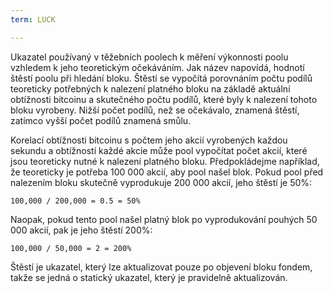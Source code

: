 ```yaml
---
term: LUCK

---
```

Ukazatel používaný v těžebních poolech k měření výkonnosti poolu vzhledem k jeho teoretickým očekáváním. Jak název napovídá, hodnotí štěstí poolu při hledání bloku. Štěstí se vypočítá porovnáním počtu podílů teoreticky potřebných k nalezení platného bloku na základě aktuální obtížnosti bitcoinu a skutečného počtu podílů, které byly k nalezení tohoto bloku vyrobeny. Nižší počet podílů, než se očekávalo, znamená štěstí, zatímco vyšší počet podílů znamená smůlu.

Korelací obtížnosti bitcoinu s počtem jeho akcií vyrobených každou sekundu a obtížností každé akcie může pool vypočítat počet akcií, které jsou teoreticky nutné k nalezení platného bloku. Předpokládejme například, že teoreticky je potřeba 100 000 akcií, aby pool našel blok. Pokud pool před nalezením bloku skutečně vyprodukuje 200 000 akcií, jeho štěstí je 50%:

```text
100,000 / 200,000 = 0.5 = 50%
```

Naopak, pokud tento pool našel platný blok po vyprodukování pouhých 50 000 akcií, pak je jeho štěstí 200%:

```text
100,000 / 50,000 = 2 = 200%
```

Štěstí je ukazatel, který lze aktualizovat pouze po objevení bloku fondem, takže se jedná o statický ukazatel, který je pravidelně aktualizován.